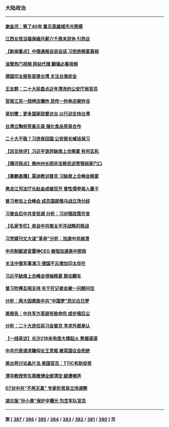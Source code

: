 ### 大陆政治
---
#### [谢金河：等了40年 看见高雄城市光荣感](../../pages/ncid277/n13827126.md?09172045) 
#### [江西女孩当猫保姆月薪六千周末双休 引热议](../../pages/ncid277/n13827071.md?09172045) 
#### [【新闻看点】中俄通报自说自话 习拒绝晚宴真相](../../pages/ncid277/n13826878.md?09172045) 
#### [油管热门视频 网站代理 翻墙必看视频](http://209.222.30.114:81/youtube.html?09172045)
#### [德国印太报告首提台湾 关注台海安全](../../pages/ncid277/n13827064.md?09172045) 
#### [王友群：二十大前盘点近年清洗的公安厅局官员](../../pages/ncid277/n13826943.md?09172045) 
#### [官报江苏一烧烤店爆炸 民传一炸串店被炸没](../../pages/ncid277/n13827054.md?09172045) 
#### [吴钊燮：更多国家政要访台 以行动支持台湾](../../pages/ncid277/n13827016.md?09172045) 
#### [台湾立陶宛签备忘录 强化食品贸易合作](../../pages/ncid277/n13826997.md?09172045) 
#### [二十大不稳？习连夜回国 公安部长喊话保习](../../pages/ncid277/n13826967.md?09172045) 
#### [【远见快评】习近平诡异缺席上合晚宴 有何玄机](../../pages/ncid277/n13826882.md?09172045) 
#### [【横河观点】佛州州长把非法移民送贺锦丽家门口](../../pages/ncid277/n13826879.md?09172045) 
#### [【秦鹏直播】莫迪教训普京 习缺席上合峰会晚宴](../../pages/ncid277/n13826869.md?09172045) 
#### [黑龙江司法厅长赵金成被双开 曾性侵举报人妻子](../../pages/ncid277/n13826856.md?09172045) 
#### [普习参加上合峰会 成员国就俄乌战立场分歧](../../pages/ncid277/n13826831.md?09172045) 
#### [习普会后中共变低调 分析：习对俄政策在变](../../pages/ncid277/n13826738.md?09172045) 
#### [【名家专栏】来自中共南太平洋战略的挑战](../../pages/ncid277/n13826594.md?09172045) 
#### [习党媒刊文大谈“革命”分析：加速中共崩溃](../../pages/ncid277/n13826493.md?09172045) 
#### [中共制裁波音雷神CEO 被指加速美中脱钩](../../pages/ncid277/n13826736.md?09172045) 
#### [关注中俄军事演习 德国不忘增加印太存在](../../pages/ncid277/n13826737.md?09172045) 
#### [习近平缺席上合峰会领袖晚宴 舆论翻车](../../pages/ncid277/n13826772.md?09172045) 
#### [普习吹捧互相支持 毛宁在记者会被一问题问住](../../pages/ncid277/n13826785.md?09172045) 
#### [分析：两大因素致中共“中国梦”恐沦白日梦](../../pages/ncid277/n13826454.md?09172045) 
#### [美报告：中共军方高层有致命伤 或步俄后尘](../../pages/ncid277/n13826589.md?09172045) 
#### [分析：二十大连任前习会普京 寻求外部承认](../../pages/ncid277/n13826431.md?09172045) 
#### [【一线采访】长沙218米电信大楼起火 黑烟滚滚](../../pages/ncid277/n13826437.md?09172045) 
#### [中共代表请求瞻仰女王灵柩 被英国议会拒绝](../../pages/ncid277/n13826443.md?09172045) 
#### [美台将讨论晶片法 美国官员：TTIC有助投资](../../pages/ncid277/n13826435.md?09172045) 
#### [清华教授劳东燕微博全部清空 疑遭噤声](../../pages/ncid277/n13826314.md?09172045) 
#### [G7对中共“不再天真” 专家析贸易立场调整](../../pages/ncid277/n13826140.md?09172045) 
#### [湖北版“孙小果”保护伞曝光 包含军队官员](../../pages/ncid277/n13826249.md?09172045) 

---
#### 第 [ [387](./387.md?09172045) / [386](./386.md?09172045) / [385](./385.md?09172045) / [384](./384.md?09172045) / [383](./383.md?09172045) / [382](./382.md?09172045) / [381](./381.md?09172045) / [380](./380.md?09172045) ] 页

